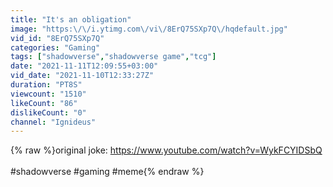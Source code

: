 ```yaml
---
title: "It's an obligation"
image: "https:\/\/i.ytimg.com\/vi\/8ErQ75SXp7Q\/hqdefault.jpg"
vid_id: "8ErQ75SXp7Q"
categories: "Gaming"
tags: ["shadowverse","shadowverse game","tcg"]
date: "2021-11-11T12:09:55+03:00"
vid_date: "2021-11-10T12:33:27Z"
duration: "PT8S"
viewcount: "1510"
likeCount: "86"
dislikeCount: "0"
channel: "Ignideus"
---
```

{% raw %}original joke: <a rel="nofollow" target="blank" href="https://www.youtube.com/watch?v=WykFCYIDSbQ">https://www.youtube.com/watch?v=WykFCYIDSbQ</a><br /><br />#shadowverse #gaming #meme{% endraw %}
